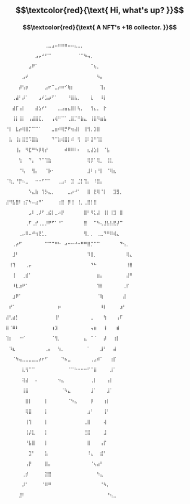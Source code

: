 ## $$\textcolor{red}{\text{ Hi, what's up? }}$$


### $$\textcolor{red}{\text{  A NFT's +18 collector. }}$$

                                                 
                                                 ⠀⠀⠀⠀⠀⠀⠀⠀⠀⠀⠀⠀⢀⣀⣠⠤⠶⠶⠶⠤⠤⣄⣀⡀⠀⠀⠀⠀⠀⠀⠀⠀⠀⠀⠀⠀⠀⠀⠀                
                                                 ⠀⠀⠀⠀⠀⠀⠀⠀⠀⣠⡤⠚⠋⠉⠀⠀⠀⠀⠀⠀⠀⠀⠈⠉⠳⢤⡀⠀⠀⠀⠀⠀⠀⠀⠀⠀⠀⠀⠀⠀⠀
                                                 ⠀⠀⠀⠀⠀⠀⠀⣠⠟⠁⠀⠀⠀⠀⠀⠀⠀⠀⠀⠀⠀⠀⠀⠀⠀⠀⠉⢦⡀⠀⠀⠀⠀⠀⠀⠀
                                                 ⠀⠀⠀⠀⠀⣠⠞⠀⠀⠀⠀⠀⠀⠀⠀⠀⠀⠀⠀⠀⠀⠀⠀⠀⠀⠀⠀⠀⠳⡄⠀⠀⠀⠀⠀⠀⠀⠀⠀
                                                 ⠀⠀⠀⠀⡼⢣⡶⠀⠀⠀⠀⠀⣠⠖⠉⣀⡴⠶⠊⢷⡆⠀⠀⠀⠀⠀⠀⠀⠀⢹⡄⠀⠀⠀⠀⠀⠀⠀⠀
                                                 ⠀⠀⢀⣼⠃⡼⠁⠀⠀⠀⣠⠞⣡⡴⠋⠁⠀⠀⠀⠘⣿⣧⡀⠀⠀⠀⣇⠀⠀⠸⡇⠀⠀⠀⠀⠀⠀⠀⠀
                                                 ⠀⠀⣼⡏⢠⡇⠀⠀⠀⣼⣣⠞⠃⠀⠀⠀⣀⣠⣤⣄⣿⡇⢧⡀⠀⠀⢻⣄⡀⠀⡗⠀⠀⠀⠀⠀⠀⠀⠀
                                                 ⠀⠀⢸⡇⢸⡇⠀⢠⣼⣿⣏⡀⠀⠀⢠⢾⠛⠉⠁⢀⣿⡉⠛⣷⣄⠀⢸⣿⠻⣶⣧⠀⠀⠀⠀⠀⠀⠀⠀
                                                 ⠀ ⠘⡇⠀⣇⡴⢿⣿⡉⠉⠉⠁⠀⠀⠀⣀⣶⠾⢿⡛⠟⢶⣼⡇⠀⢸⢻⡀⣹⣿⠀⠀⠀⠀⠀⠀⠀⠀
                                                 ⠀  ⠀⣧⠀⢸⡆⣿⣛⠩⣿⣷⠀⠀⠀⠀⠙⠉⣷⢾⣿⡇⠾⠀⢻⠀⢸⠇⣽⠛⢹⡇⠀⠀⠀⠀⠀⠀⠀
                                                 ⠀⠀⠀⢸⡄⠀⠻⣏⠛⠳⡿⢿⡞⠀⠀⠀⠀⠀⠾⠿⠿⠇⠆⠀⠀⣆⣼⣱⡇⠀⠈⣧⠀⠀⠀⠀⠀⠀⠀
                                                 ⠀⠀⠀⠀⢳⠀⠀⠙⡄⠀⠙⠉⢹⣷⠀⠀⠀⠀⠀⠀⠀⠀⠀⠀⠀⢿⡿⠁⢿⡀⠀⢸⣇⠀⠀⠀⠀⠀⠀
                                                 ⠀⠀⠀⠀⠈⢧⠀⠀⢻⡄⠀⠀⠈⡷⠂⠀⠀⠀⠀⠀⠀⠀⠀⠀⠀⣸⠇⢰⠘⡇⠀⠈⢿⣆⠀⠀⠀⠀⠀
                                                 ⠀     ⠈⢷⡀⠘⡟⠦⣀⠀⠀⠒⠒⠋⠉⠁⠀⠀⢀⣠⠆⠀⣹⠀⣈⡇⢹⡄⠀⠸⣿⡄⠀⠀⠀⠀
                                                 ⠀⠀⠀⠀⠀⠀⠀⠱⣄⣷⠀⢹⡳⣄⡀⠀⠀⠀⠀⣀⡴⠚⠁⠀⠀⣿⠀⣟⢿⠈⡇⠀⠀⣹⣻⡀⠀⠀⠀
                                                 ⠀        ⣼⠻⣧⣿⠇⢰⡍⠳⠤⣴⠛⠁⠀⠀⠀⠀⢰⣿⠀⡿⢸⠀⢸⡀⢀⣿⡇⣿⠀⠀⠀
                                                 ⠀⠀⠀⠀⠀⠀⠀⣠⠇⢀⡼⠋⢀⣮⡇⣀⠴⡟⠀⠀⠀⠀⠀⠀⣿⠃⠻⣅⣼⠀⢸⡇⢸⣹⠀⣿⠀⠀⠀
                                                 ⠀⠀⠀⠀⠀⠀⢀⠏⢀⡞⢀⣀⡸⠟⠋⠁⠘⠁⠀⠀⠀⠀⠀⠀⣿⠀⠀⠉⠳⢄⣸⣧⣧⣟⡼⠉⠀⠀⠀
                                                 ⠀⠀⠀⠀⢀⡤⠿⠤⠚⢲⣟⣁⡀⠀⠀⠀⠀⠀⠀⠀⠀⠀⠀⠀⢻⡀⡀⠀⢀⣀⠙⠛⠿⢾⣄⠀⠀⠀⠀
                                                 ⠀⠀⢀⡴⠋⠀⠀⠀⠀⠀⠀⠀⠉⠉⠉⠛⠓⠀⠴⠒⠒⠚⠒⠛⠛⣿⡉⠉⠉⠀⠀⠀⠀⠀⠀⠙⢢⡀⠀
                                                 ⠀⠀⣸⠃⠀⠀⠀⠀⠀⠀⠀⠀⠀⠀⠀⠀⠀⠀⠀⠀⠀⠀⠀⠀⠀⠹⣿⡀⠀⠀⠀⠀⠀⠀⠀⠀⠀⢿⣄
                                                 ⠀⢸⢹⠀⠀⠀⢀⡤⠀⠀⠀⠀⠀⠀⠀⠀⠀⠀⠀⠀⠀⠀⠀⠀⠀⠀⠙⠓⠀⠀⠀⠀⠀⠀⠀⠀⠀⢸⣿
                                                 ⠀⠀⢸⠀⠀⢀⣾⠁⠀⠀⠀⠀⠀⠀⠀⠀⠀⠀⠀⠀⠀⠀⠀⠀⠀⠀⠀⠀⣶⡄⠀⠀⠀⠀⠀⠀⠀⣼⠛
                                                 ⠀⠀⠸⣇⣰⠟⠁⠀⠀⠀⠀⠀⠀⠀⠀⠀⠀⠀⠀⠀⠀⠀⠀⠀⠀⠀⠀⠀⢹⡇⠀⠀⠀⠀⠀⠀⢀⡏⠀
                                                 ⠀⠀⣰⠟⠁⠀⠀⠀⠀⠀⠀⠀⠀⠀⠀⠀⠀⠀⠀⠀⠀⠀⠀⠀⠀⠀⠀⠀⠈⢷⠀⠀⠀⠀⠀⠀⣼⠀⠀
                                                 ⠀⡞⠁⠀⠀⠀⠀⠀⠀⠀⠀⠀⠀⠀⠀⠀⡶⠀⠀⠀⠀⠀⠀⠀⠀⠀⠀⠀⠀⠸⡇⠀⠀⠀⠀⣰⠃⠀⠀
                                                 ⣼⢃⣴⡃⠀⠀⠀⠀⠀⠀⠀⠀⠀⠀⠀⢸⠃⠀⠀⠀⠀⠀⠀⠀⠀⠀⣀⠀⠀⠀⢳⠀⠀⠀⢠⠏⠀⠀⠀
                                                 ⣿⠈⠿⠇⠀⠀⠀⠀⠀⠀⠀⠀⠀⠀⢰⣹⠀⠀⠀⠀⠀⠀⠀⠀⠀⠀⢤⣶⠀⠀⢸⠀⠀⠀⣾⠀⠀⠀⠀
                                                 ⢹⡆⠀⠀⠐⠊⠀⠀⠀⠀⠀⠀⠀⠀⠈⢻⡀⠀⠀⠀⠀⠀⠀⠀⣄⠀⠉⠈⠀⠀⡼⠀⠀⢰⡇⠀⠀⠀⠀
                                                 ⠀⠹⣆⠀⠀⠀⠀⠀⠀⠀⠀⠀⢀⡄⠀⠀⢳⡀⠀⠀⠀⠀⠀⠀⠀⠁⠀⠀⠀⣸⠃⠀⠀⣼⠀⠀⠀⠀⠀
                                                 ⠀⠀⠈⠳⢤⣀⣀⣀⣀⣀⡴⠖⠋⠀⠀⠀⠀⠙⠦⣀⠀⠀⠀⠀⠀⠀⢀⣠⠾⠁⠀⠀⢰⡏⠀⠀⠀⠀⠀
                                                 ⠀⠀⠀⠀⠀⣇⢻⠉⠉⠀⠀⠀⠀⠀⠀⠀⠀⠀⠀⠈⠉⠓⠒⠒⠒⠋⠉⣿⠀⠀⠀⠀⣸⠁⠀⠀⠀⠀⠀
                                                 ⠀⠀⠀⠀⠀⢽⣼⠀⠀⠄⠀⠀⠀⠀⠀⠀⠲⣄⠀⠀⠀⠀⠀⠀⠀⠀⢀⡇⠀⠀⠀⢠⡇⠀⠀⠀⠀⠀⠀
                                                 ⠀⠀⠀⠀⠀⢸⣿⠀⠀⠀⠀⠀⠀⠀⠀⠀⠀⠈⠳⣄⠀⠀⠀⠀⠀⠀⣸⠁⠀⠀⠀⣸⠁⠀⠀⠀⠀⠀⠀
                                                 ⠀⠀⠀⠀⠀⠀⣿⡇⠀⠀⠀⠀⡇⠀⠀⠀⠀⠀⠀⠈⠳⣄⠀⠀⠀⠀⡿⠀⠀⠀⢰⡇⠀⠀⠀⠀⠀⠀⠀
                                                 ⠀⠀⠀⠀⠀⠀⢿⣿⠀⠀⠀⠀⡇⠀⠀⠀⠀⠀⠀⠀⠀⠀⠀⠀⠀⣰⠃⠀⠀⠀⢸⠃⠀⠀⠀⠀⠀⠀⠀
                                                 ⠀⠀⠀⠀⠀⠀⢸⢹⠀⠀⠀⠀⡇⠀⠀⠀⠀⠀⠀⠀⠀⠀⠀⠀⢀⣿⠀⠀⠀⠀⢼⠀⠀⠀⠀⠀⠀⠀⠀
                                                 ⠀⠀⠀⠀⠀⠀⢸⡼⣇⠀⠀⠀⡇⠀⠀⠀⠀⠀⠀⠀⠀⠀⠀⠀⢘⣿⠀⠀⠀⠀⣸⠀⠀⠀⠀⠀⠀⠀⠀
                                                 ⠀⠀⠀⠀⠀⠀⠘⣧⣿⠀⠀⠀⡇⠀⠀⠀⠀⠀⠀⠀⠀⠀⠀⠀⠀⣿⠀⠀⠀⢠⡏⠀⠀⠀⠀⠀⠀⠀⠀
                                                 ⠀⠀⠀⠀⠀⠀⠀⣹⠃⠀⠀⠀⣧⠀⠀⠀⠀⠀⠀⠀⠀⠀⠀⠀⠀⠸⣄⠀⠀⣾⠃⠀⠀⠀⠀⠀⠀⠀⠀
                                                 ⠀⠀⠀⠀⠀⠀⢠⡟⠀⠀⠀⠀⣿⡄⠀⠀⠀⠀⠀⠀⠀⠀⠀⠀⠀⠀⠈⢦⣴⠃⠀⠀⠀⠀⠀⠀⠀⠀⠀
                                                 ⠀⠀⠀⠀⠀⢀⡾⠀⠀⠀⠀⠀⣽⣿⠀⠀⠀⠀⠀⠀⠀⠀⠀⠀⠀⠀⠀⠀⠳⣄⠀⠀⠀⠀⠀⠀⠀⠀⠀
                                                 ⠀⠀⠀⠀⠀⡼⠁⠀⠀⠀⠀⠈⠿⠛⠀⠀⠀⠀⠀⠀⠀⠀⠀⠀⠀⠀⠀⠀⠀⠈⠳⡄⠀⠀⠀⠀⠀⠀⠀
                                                 ⠀⠀⠀⠀⣸⠇⠀⠀⠀⠀⠀⠀⠀⠀⠀⠀⠀⠀⠀⠀⠀⠀⠀⠀⠀⠀⠀⠀⠀⠀⠀⠘⢦⣀⠀  
                         
                         



